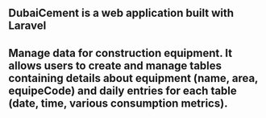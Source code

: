 ## DubaiCement is a web application built with Laravel

## Manage data for construction equipment. It allows users to create and manage tables containing details about equipment (name, area, equipeCode) and daily entries for each table (date, time, various consumption metrics).
